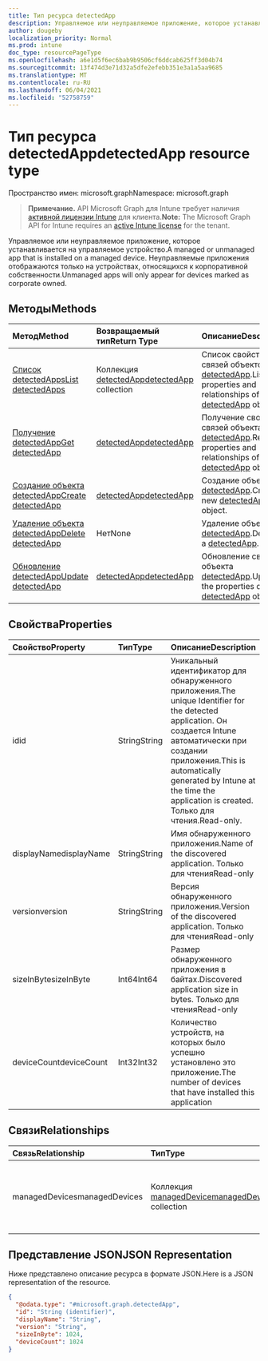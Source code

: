 ```yaml
---
title: Тип ресурса detectedApp
description: Управляемое или неуправляемое приложение, которое устанавливается на управляемое устройство. Неуправляемые приложения отображаются только на устройствах, относящихся к корпоративной собственности.
author: dougeby
localization_priority: Normal
ms.prod: intune
doc_type: resourcePageType
ms.openlocfilehash: a6e1d5f6ec6bab9b9506cf6ddcab625ff3d04b74
ms.sourcegitcommit: 13f474d3e71d32a5dfe2efebb351e3a1a5aa9685
ms.translationtype: MT
ms.contentlocale: ru-RU
ms.lasthandoff: 06/04/2021
ms.locfileid: "52758759"
---
```

# <a name="detectedapp-resource-type"></a><span data-ttu-id="253fa-104">Тип ресурса detectedApp</span><span class="sxs-lookup"><span data-stu-id="253fa-104">detectedApp resource type</span></span>

<span data-ttu-id="253fa-105">Пространство имен: microsoft.graph</span><span class="sxs-lookup"><span data-stu-id="253fa-105">Namespace: microsoft.graph</span></span>

> <span data-ttu-id="253fa-106">**Примечание.** API Microsoft Graph для Intune требует наличия [активной лицензии Intune](https://go.microsoft.com/fwlink/?linkid=839381) для клиента.</span><span class="sxs-lookup"><span data-stu-id="253fa-106">**Note:** The Microsoft Graph API for Intune requires an [active Intune license](https://go.microsoft.com/fwlink/?linkid=839381) for the tenant.</span></span>

<span data-ttu-id="253fa-107">Управляемое или неуправляемое приложение, которое устанавливается на управляемое устройство.</span><span class="sxs-lookup"><span data-stu-id="253fa-107">A managed or unmanaged app that is installed on a managed device.</span></span> <span data-ttu-id="253fa-108">Неуправляемые приложения отображаются только на устройствах, относящихся к корпоративной собственности.</span><span class="sxs-lookup"><span data-stu-id="253fa-108">Unmanaged apps will only appear for devices marked as corporate owned.</span></span>

## <a name="methods"></a><span data-ttu-id="253fa-109">Методы</span><span class="sxs-lookup"><span data-stu-id="253fa-109">Methods</span></span>
|<span data-ttu-id="253fa-110">Метод</span><span class="sxs-lookup"><span data-stu-id="253fa-110">Method</span></span>|<span data-ttu-id="253fa-111">Возвращаемый тип</span><span class="sxs-lookup"><span data-stu-id="253fa-111">Return Type</span></span>|<span data-ttu-id="253fa-112">Описание</span><span class="sxs-lookup"><span data-stu-id="253fa-112">Description</span></span>|
|:---|:---|:---|
|[<span data-ttu-id="253fa-113">Список detectedApps</span><span class="sxs-lookup"><span data-stu-id="253fa-113">List detectedApps</span></span>](../api/intune-devices-detectedapp-list.md)|<span data-ttu-id="253fa-114">Коллекция [detectedApp](../resources/intune-devices-detectedapp.md)</span><span class="sxs-lookup"><span data-stu-id="253fa-114">[detectedApp](../resources/intune-devices-detectedapp.md) collection</span></span>|<span data-ttu-id="253fa-115">Список свойств и связей объектов [detectedApp](../resources/intune-devices-detectedapp.md).</span><span class="sxs-lookup"><span data-stu-id="253fa-115">List properties and relationships of the [detectedApp](../resources/intune-devices-detectedapp.md) objects.</span></span>|
|[<span data-ttu-id="253fa-116">Получение detectedApp</span><span class="sxs-lookup"><span data-stu-id="253fa-116">Get detectedApp</span></span>](../api/intune-devices-detectedapp-get.md)|[<span data-ttu-id="253fa-117">detectedApp</span><span class="sxs-lookup"><span data-stu-id="253fa-117">detectedApp</span></span>](../resources/intune-devices-detectedapp.md)|<span data-ttu-id="253fa-118">Получение свойств и связей объекта [detectedApp](../resources/intune-devices-detectedapp.md).</span><span class="sxs-lookup"><span data-stu-id="253fa-118">Read properties and relationships of the [detectedApp](../resources/intune-devices-detectedapp.md) object.</span></span>|
|[<span data-ttu-id="253fa-119">Создание объекта detectedApp</span><span class="sxs-lookup"><span data-stu-id="253fa-119">Create detectedApp</span></span>](../api/intune-devices-detectedapp-create.md)|[<span data-ttu-id="253fa-120">detectedApp</span><span class="sxs-lookup"><span data-stu-id="253fa-120">detectedApp</span></span>](../resources/intune-devices-detectedapp.md)|<span data-ttu-id="253fa-121">Создание объекта [detectedApp](../resources/intune-devices-detectedapp.md).</span><span class="sxs-lookup"><span data-stu-id="253fa-121">Create a new [detectedApp](../resources/intune-devices-detectedapp.md) object.</span></span>|
|[<span data-ttu-id="253fa-122">Удаление объекта detectedApp</span><span class="sxs-lookup"><span data-stu-id="253fa-122">Delete detectedApp</span></span>](../api/intune-devices-detectedapp-delete.md)|<span data-ttu-id="253fa-123">Нет</span><span class="sxs-lookup"><span data-stu-id="253fa-123">None</span></span>|<span data-ttu-id="253fa-124">Удаление объекта [detectedApp](../resources/intune-devices-detectedapp.md).</span><span class="sxs-lookup"><span data-stu-id="253fa-124">Deletes a [detectedApp](../resources/intune-devices-detectedapp.md).</span></span>|
|[<span data-ttu-id="253fa-125">Обновление detectedApp</span><span class="sxs-lookup"><span data-stu-id="253fa-125">Update detectedApp</span></span>](../api/intune-devices-detectedapp-update.md)|[<span data-ttu-id="253fa-126">detectedApp</span><span class="sxs-lookup"><span data-stu-id="253fa-126">detectedApp</span></span>](../resources/intune-devices-detectedapp.md)|<span data-ttu-id="253fa-127">Обновление свойств объекта [detectedApp](../resources/intune-devices-detectedapp.md).</span><span class="sxs-lookup"><span data-stu-id="253fa-127">Update the properties of a [detectedApp](../resources/intune-devices-detectedapp.md) object.</span></span>|

## <a name="properties"></a><span data-ttu-id="253fa-128">Свойства</span><span class="sxs-lookup"><span data-stu-id="253fa-128">Properties</span></span>
|<span data-ttu-id="253fa-129">Свойство</span><span class="sxs-lookup"><span data-stu-id="253fa-129">Property</span></span>|<span data-ttu-id="253fa-130">Тип</span><span class="sxs-lookup"><span data-stu-id="253fa-130">Type</span></span>|<span data-ttu-id="253fa-131">Описание</span><span class="sxs-lookup"><span data-stu-id="253fa-131">Description</span></span>|
|:---|:---|:---|
|<span data-ttu-id="253fa-132">id</span><span class="sxs-lookup"><span data-stu-id="253fa-132">id</span></span>|<span data-ttu-id="253fa-133">String</span><span class="sxs-lookup"><span data-stu-id="253fa-133">String</span></span>|<span data-ttu-id="253fa-134">Уникальный идентификатор для обнаруженного приложения.</span><span class="sxs-lookup"><span data-stu-id="253fa-134">The unique Identifier for the detected application.</span></span> <span data-ttu-id="253fa-135">Он создается Intune автоматически при создании приложения.</span><span class="sxs-lookup"><span data-stu-id="253fa-135">This is automatically generated by Intune at the time the application is created.</span></span> <span data-ttu-id="253fa-136">Только для чтения.</span><span class="sxs-lookup"><span data-stu-id="253fa-136">Read-only.</span></span>|
|<span data-ttu-id="253fa-137">displayName</span><span class="sxs-lookup"><span data-stu-id="253fa-137">displayName</span></span>|<span data-ttu-id="253fa-138">String</span><span class="sxs-lookup"><span data-stu-id="253fa-138">String</span></span>|<span data-ttu-id="253fa-139">Имя обнаруженного приложения.</span><span class="sxs-lookup"><span data-stu-id="253fa-139">Name of the discovered application.</span></span> <span data-ttu-id="253fa-140">Только для чтения</span><span class="sxs-lookup"><span data-stu-id="253fa-140">Read-only</span></span>|
|<span data-ttu-id="253fa-141">version</span><span class="sxs-lookup"><span data-stu-id="253fa-141">version</span></span>|<span data-ttu-id="253fa-142">String</span><span class="sxs-lookup"><span data-stu-id="253fa-142">String</span></span>|<span data-ttu-id="253fa-143">Версия обнаруженного приложения.</span><span class="sxs-lookup"><span data-stu-id="253fa-143">Version of the discovered application.</span></span> <span data-ttu-id="253fa-144">Только для чтения</span><span class="sxs-lookup"><span data-stu-id="253fa-144">Read-only</span></span>|
|<span data-ttu-id="253fa-145">sizeInByte</span><span class="sxs-lookup"><span data-stu-id="253fa-145">sizeInByte</span></span>|<span data-ttu-id="253fa-146">Int64</span><span class="sxs-lookup"><span data-stu-id="253fa-146">Int64</span></span>|<span data-ttu-id="253fa-147">Размер обнаруженного приложения в байтах.</span><span class="sxs-lookup"><span data-stu-id="253fa-147">Discovered application size in bytes.</span></span> <span data-ttu-id="253fa-148">Только для чтения</span><span class="sxs-lookup"><span data-stu-id="253fa-148">Read-only</span></span>|
|<span data-ttu-id="253fa-149">deviceCount</span><span class="sxs-lookup"><span data-stu-id="253fa-149">deviceCount</span></span>|<span data-ttu-id="253fa-150">Int32</span><span class="sxs-lookup"><span data-stu-id="253fa-150">Int32</span></span>|<span data-ttu-id="253fa-151">Количество устройств, на которых было успешно установлено это приложение.</span><span class="sxs-lookup"><span data-stu-id="253fa-151">The number of devices that have installed this application</span></span>|

## <a name="relationships"></a><span data-ttu-id="253fa-152">Связи</span><span class="sxs-lookup"><span data-stu-id="253fa-152">Relationships</span></span>
|<span data-ttu-id="253fa-153">Связь</span><span class="sxs-lookup"><span data-stu-id="253fa-153">Relationship</span></span>|<span data-ttu-id="253fa-154">Тип</span><span class="sxs-lookup"><span data-stu-id="253fa-154">Type</span></span>|<span data-ttu-id="253fa-155">Описание</span><span class="sxs-lookup"><span data-stu-id="253fa-155">Description</span></span>|
|:---|:---|:---|
|<span data-ttu-id="253fa-156">managedDevices</span><span class="sxs-lookup"><span data-stu-id="253fa-156">managedDevices</span></span>|<span data-ttu-id="253fa-157">Коллекция [managedDevice](../resources/intune-devices-manageddevice.md)</span><span class="sxs-lookup"><span data-stu-id="253fa-157">[managedDevice](../resources/intune-devices-manageddevice.md) collection</span></span>|<span data-ttu-id="253fa-158">Устройства, на которых установлено обнаруженное приложение</span><span class="sxs-lookup"><span data-stu-id="253fa-158">The devices that have the discovered application installed</span></span>|

## <a name="json-representation"></a><span data-ttu-id="253fa-159">Представление JSON</span><span class="sxs-lookup"><span data-stu-id="253fa-159">JSON Representation</span></span>
<span data-ttu-id="253fa-160">Ниже представлено описание ресурса в формате JSON.</span><span class="sxs-lookup"><span data-stu-id="253fa-160">Here is a JSON representation of the resource.</span></span>
<!-- {
  "blockType": "resource",
  "keyProperty": "id",
  "@odata.type": "microsoft.graph.detectedApp"
}
-->
``` json
{
  "@odata.type": "#microsoft.graph.detectedApp",
  "id": "String (identifier)",
  "displayName": "String",
  "version": "String",
  "sizeInByte": 1024,
  "deviceCount": 1024
}
```




